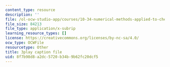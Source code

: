 ```yaml
---
content_type: resource
description: ''
file: /ol-ocw-studio-app/courses/10-34-numerical-methods-applied-to-chemical-engineering-fall-2015/8f7b98d8a2dc5720b34b9b62fc20dcf5_8kPUI5HoVxg.vtt
file_size: 84213
file_type: application/x-subrip
learning_resource_types: []
license: https://creativecommons.org/licenses/by-nc-sa/4.0/
ocw_type: OCWFile
resourcetype: Other
title: 3play caption file
uid: 8f7b98d8-a2dc-5720-b34b-9b62fc20dcf5
---
```

